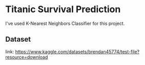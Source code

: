 # Titanic Survival Prediction
I've used K-Nearest Neighbors Classifier for this project.

## Dataset
link: https://www.kaggle.com/datasets/brendan45774/test-file?resource=download
